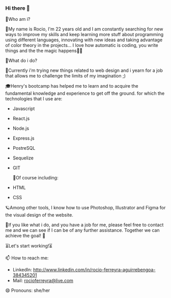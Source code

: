 ### Hi there 👋

 💟Who am i?
 
 🦋My name is Rocio, I'm 22 years old and I am constantly searching for new ways to improve my skills and keep learning more stuff about programming using different languages, innovating with new ideas and taking advantage of color theory in the projects...  I love how automatic is coding, you write things and the the magic happens😵‍💫

 💟What do i do?

 🚨Currently i'm trying new things related to web design and i yearn for a job that allows me to challenge the limits of my imagination ;)
 
 🎓Henry's bootcamp has helped me to learn and to acquire the fundamental knowledge and experience to get off the ground. for which the technologies that I use are:
 - Javascript 
 - React.js
 - Node.js
 - Express.js
 - PostreSQL
 - Sequelize
 - GIT
   
   🌸Of course including:
   
 - HTML
 - CSS
 
  🪐Among other tools, I know how to use Photoshop, Illustrator and Figma for the visual design of the website. 

 💌If you like what i do, and you have a job for me, please feel free to contact me and we can see if I can be of any further assistance. Together we can achieve the goal! 🚀
 
 ⏳Let's start working!⏳
 
📫 How to reach me: 

- LinkedIn: http://www.linkedin.com/in/rocio-ferreyra-aguirrebengoa-384345201 
- Mail: rocioferreyra@live.com

😄 Pronouns: she/her
